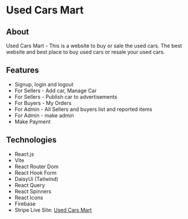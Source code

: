 # Used Cars Mart
## About
Used Cars Mart - This is a website to buy or sale the used cars. The best website and best place to buy used cars or resale your used cars.

## Features
* Signup, login and logout
* For Sellers - Add car, Manage Car
* For Sellers - Publish car to advertisements
* For Buyers - My Orders
* For Admin - All Sellers and buyers list and reported items
* For Admin - make admin
* Make Payment

## Technologies
* React.js
* Vite
* React Router Dom
* React Hook Form
* DaisyUi (Tailwind)
* React Query
* React Spinners
* React Icons
* Firebase
* Stripe
Live Site: [Used Cars Mart](https://used-cars-mart.web.app/)